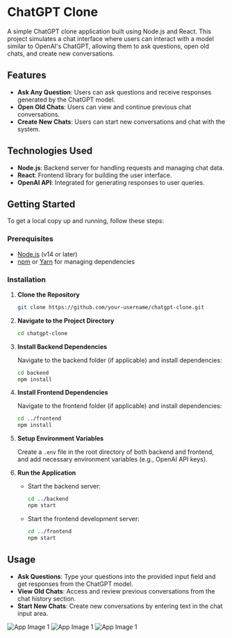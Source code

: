 # ChatGPT Clone

A simple ChatGPT clone application built using Node.js and React. This project simulates a chat interface where users can interact with a model similar to OpenAI's ChatGPT, allowing them to ask questions, open old chats, and create new conversations.

## Features

- **Ask Any Question**: Users can ask questions and receive responses generated by the ChatGPT model.
- **Open Old Chats**: Users can view and continue previous chat conversations.
- **Create New Chats**: Users can start new conversations and chat with the system.

## Technologies Used

- **Node.js**: Backend server for handling requests and managing chat data.
- **React**: Frontend library for building the user interface.
- **OpenAI API**: Integrated for generating responses to user queries.

## Getting Started

To get a local copy up and running, follow these steps:

### Prerequisites

- [Node.js](https://nodejs.org/) (v14 or later)
- [npm](https://www.npmjs.com/) or [Yarn](https://yarnpkg.com/) for managing dependencies

### Installation

1. **Clone the Repository**

   ```bash
   git clone https://github.com/your-username/chatgpt-clone.git
   ```

2. **Navigate to the Project Directory**

   ```bash
   cd chatgpt-clone
   ```

3. **Install Backend Dependencies**

   Navigate to the backend folder (if applicable) and install dependencies:

   ```bash
   cd backend
   npm install
   ```

4. **Install Frontend Dependencies**

   Navigate to the frontend folder (if applicable) and install dependencies:

   ```bash
   cd ../frontend
   npm install
   ```

5. **Setup Environment Variables**

   Create a `.env` file in the root directory of both backend and frontend, and add necessary environment variables (e.g., OpenAI API keys).

6. **Run the Application**

   - Start the backend server:

     ```bash
     cd ../backend
     npm start
     ```

   - Start the frontend development server:

     ```bash
     cd ../frontend
     npm start
     ```

## Usage

- **Ask Questions**: Type your questions into the provided input field and get responses from the ChatGPT model.
- **View Old Chats**: Access and review previous conversations from the chat history section.
- **Start New Chats**: Create new conversations by entering text in the chat input area.

![App Image 1](https://imgur.com/a/lQqLbVz)
![App Image 1](https://imgur.com/a/hv2t2BU)
![App Image 1](https://imgur.com/a/4iQHV5U)


